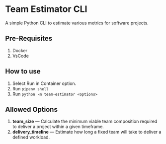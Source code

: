 # Team Estimator CLI

A simple Python CLI to estimate various metrics for software projects.

## Pre-Requisites

1. Docker
2. VsCode

## How to use

1. Select Run in Container option.
2. Run `pipenv shell`
3. Run `python -m team-estimator <options>`

## Allowed Options

1. **team_size** — Calculate the minimum viable team composition required to deliver a project within a given timeframe.
2. **delivery_timeline** — Estimate how long a fixed team will take to deliver a defined workload.

